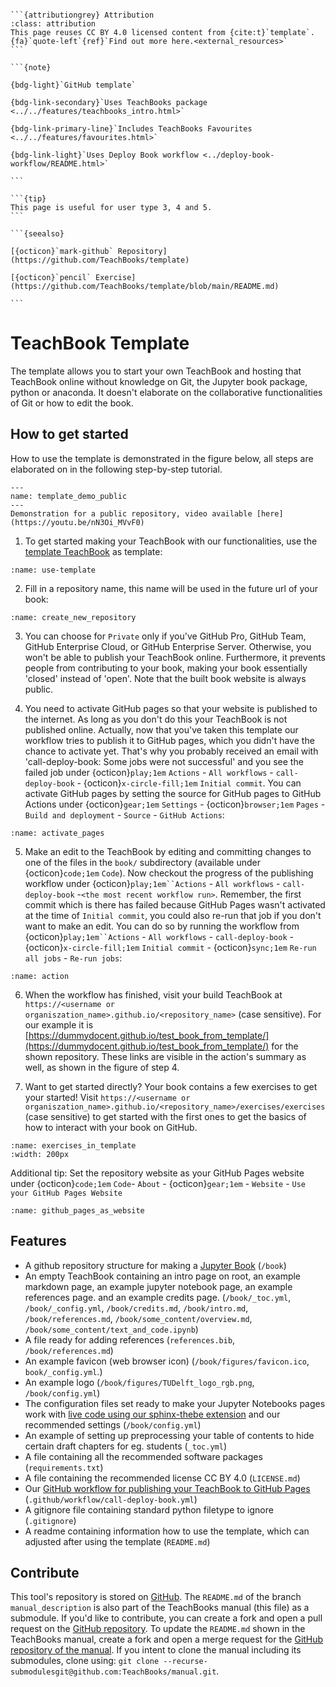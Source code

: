 ````{margin}

```{attributiongrey} Attribution
:class: attribution
This page reuses CC BY 4.0 licensed content from {cite:t}`template`. {fa}`quote-left`{ref}`Find out more here.<external_resources>`
```

```{note}

{bdg-light}`GitHub template`

{bdg-link-secondary}`Uses TeachBooks package <../../features/teachbooks_intro.html>`

{bdg-link-primary-line}`Includes TeachBooks Favourites <../../features/favourites.html>`

{bdg-link-light}`Uses Deploy Book workflow <../deploy-book-workflow/README.html>`

```

```{tip}
This page is useful for user type 3, 4 and 5.
```

```{seealso}

[{octicon}`mark-github` Repository](https://github.com/TeachBooks/template)

[{octicon}`pencil` Exercise](https://github.com/TeachBooks/template/blob/main/README.md)

```

```` 

# TeachBook Template

The template allows you to start your own TeachBook and hosting that TeachBook online without knowledge on Git, the Jupyter book package, python or anaconda. It doesn't elaborate on the collaborative functionalities of Git or how to edit the book.

## How to get started

How to use the template is demonstrated in the figure below, all steps are elaborated on in the following step-by-step tutorial.

```{figure} https://github.com/TeachBooks/template_figures/blob/main/teachbooks-template.gif?raw=true
---
name: template_demo_public
---
Demonstration for a public repository, video available [here](https://youtu.be/nN3Oi_MVvF0)
```

1. To get started making your TeachBook with our functionalities, use the [template TeachBook](https://github.com/TeachBooks/main/template) as template:

```{figure} https://github.com/TeachBooks/template_figures/blob/main/use_template.png?raw=true
:name: use-template
```

2. Fill in a repository name, this name will be used in the future url of your book:

```{figure} https://github.com/TeachBooks/template_figures/blob/main/create_new_repository.png?raw=true
:name: create_new_repository
```

3. You can choose for `Private` only if you've GitHub Pro, GitHub Team, GitHub Enterprise Cloud, or GitHub Enterprise Server. Otherwise, you won't be able to publish your TeachBook online. Furthermore, it prevents people from contributing to your book, making your book essentially 'closed' instead of 'open'. Note that the built book website is always public.

4. You need to activate GitHub pages so that your website is published to the internet. As long as you don't do this your TeachBook is not published online. Actually, now that you've taken this template our workflow tries to publish it to GitHub pages, which you didn't have the chance to activate yet. That's why you probably received an email with 'call-deploy-book: Some jobs were not successful' and you see the failed job under {octicon}`play;1em` `Actions` - `All workflows` -  `call-deploy-book` - {octicon}`x-circle-fill;1em` `Initial commit`. You can activate GitHub pages by setting the source for GitHub pages to GitHub Actions under {octicon}`gear;1em` `Settings` - {octicon}`browser;1em` `Pages` - `Build and deployment` - `Source` - `GitHub Actions`:

```{figure} https://github.com/TeachBooks/template_figures/blob/main/set_up_pages.png?raw=true
:name: activate_pages
```

5. Make an edit to the TeachBook by editing and committing changes to one of the files in the `book/` subdirectory (available under {octicon}`code;1em` `Code`).  Now checkout the progress of the publishing workflow under {octicon}`play;1em``Actions` - `All workflows` -  `call-deploy-book` -`<the most recent workflow run>`. Remember, the first commit which is there has failed because GitHub Pages wasn't activated at the time of `Initial commit`, you could also re-run that job if you don't want to make an edit. You can do so by running the workflow from {octicon}`play;1em``Actions` - `All workflows` -  `call-deploy-book` - {octicon}`x-circle-fill;1em` `Initial commit` - {octicon}`sync;1em` `Re-run all jobs` - `Re-run jobs`:

```{figure} https://github.com/TeachBooks/template_figures/blob/main/action_re-run.jpeg?raw=true
:name: action
```

6. When the workflow has finished, visit your build TeachBook at `https://<username or organiszation_name>.github.io/<repository_name>` (case sensitive). For our example it is [https://dummydocent.github.io/test_book_from_template/](https://dummydocent.github.io/test_book_from_template/) for the shown repository. These links are visible in the action's summary as well, as shown in the figure of step 4.

7. Want to get started directly? Your book contains a few exercises to get your started! Visit `https://<username or organiszation_name>.github.io/<repository_name>/exercises/exercises` (case sensitive) to get started with the first ones to get the basics of how to interact with your book on GitHub.

```{figure} https://github.com/TeachBooks/template_figures/blob/main/exercises.png?raw=true
:name: exercises_in_template
:width: 200px
```
Additional tip: 
Set the repository website as your GitHub Pages website under {octicon}`code;1em` `Code`- `About` - {octicon}`gear;1em` - `Website` - `Use your GitHub Pages Website`

```{figure} https://github.com/TeachBooks/template_figures/blob/main/use_github_pages_website.png?raw=true
:name: github_pages_as_website
```

## Features
- A github repository structure for making a [Jupyter Book](https://github.com/executablebooks/jupyter-book) (`/book`)
- An empty TeachBook containing an intro page on root, an example markdown page, an example jupyter notebook page, an example references page. and an example credits page. (`/book/_toc.yml`, `/book/_config.yml`, `/book/credits.md`, `/book/intro.md`, `/book/references.md`, `/book/some_content/overview.md`, `/book/some_content/text_and_code.ipynb`)
- A file ready for adding references (`references.bib`, `/book/references.md`)
- An example favicon (web browser icon) (`/book/figures/favicon.ico`, `book/_config.yml`.)
- An example logo (`/book/figures/TUDelft_logo_rgb.png`, `/book/config.yml`)
- The configuration files set ready to make your Jupyter Notebooks pages work with [live code using our sphinx-thebe extension](../../features/live_code.ipynb) and our recommended settings (`/book/config.yml`)
- An example of setting up preprocessing your table of contents to hide certain draft chapters for eg. students (`_toc.yml`)
- A file containing all the recommended software packages (`requirements.txt`)
- A file containing the recommended license CC BY 4.0 (`LICENSE.md`)
- Our [GitHub workflow for publishing your TeachBook to GitHub Pages](https://github.com/TeachBooks/deploy-book-workflow) (`.github/workflow/call-deploy-book.yml`)
- A gitignore file containing standard python filetype to ignore (`.gitignore`)
- A readme containing information how to use the template, which can adjusted after using the template (`README.md`)

## Contribute
This tool's repository is stored on [GitHub](https://github.com/TeachBooks/template). The `README.md` of the branch `manual_description` is also part of the TeachBooks manual (this file) as a submodule. If you'd like to contribute, you can create a fork and open a pull request on the [GitHub repository](https://github.com/TeachBooks/template). To update the `README.md` shown in the TeachBooks manual, create a fork and open a merge request for the [GitHub repository of the manual](https://github.com/TeachBooks/manual). If you intent to clone the manual including its submodules, clone using: `git clone --recurse-submodulesgit@github.com:TeachBooks/manual.git`.

